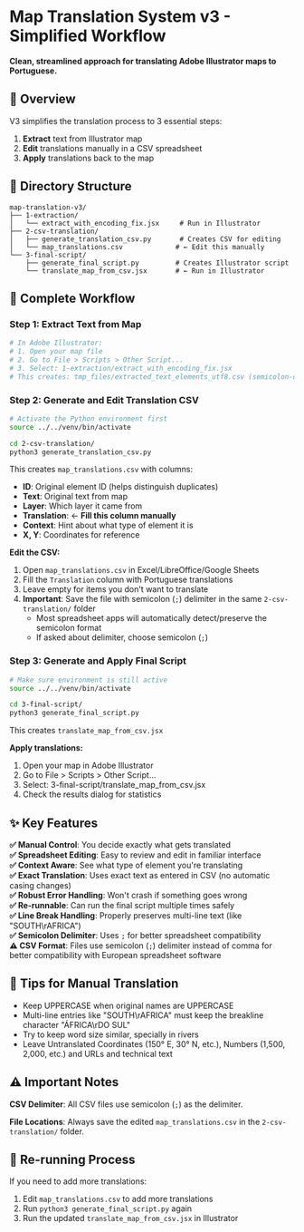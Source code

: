 # Map Translation System v3 - Simplified Workflow

**Clean, streamlined approach for translating Adobe Illustrator maps to Portuguese.**

## 🎯 Overview

V3 simplifies the translation process to 3 essential steps:

1. **Extract** text from Illustrator map
2. **Edit** translations manually in a CSV spreadsheet
3. **Apply** translations back to the map

## 📁 Directory Structure

```
map-translation-v3/
├── 1-extraction/
│   └── extract_with_encoding_fix.jsx     # Run in Illustrator
├── 2-csv-translation/
│   ├── generate_translation_csv.py       # Creates CSV for editing
│   └── map_translations.csv             # ← Edit this manually
└── 3-final-script/
    ├── generate_final_script.py         # Creates Illustrator script
    └── translate_map_from_csv.jsx       # ← Run in Illustrator
```

## 🚀 Complete Workflow

### Step 1: Extract Text from Map

```bash
# In Adobe Illustrator:
# 1. Open your map file
# 2. Go to File > Scripts > Other Script...
# 3. Select: 1-extraction/extract_with_encoding_fix.jsx
# This creates: tmp_files/extracted_text_elements_utf8.csv (semicolon-delimited)
```

### Step 2: Generate and Edit Translation CSV

```bash
# Activate the Python environment first
source ../../venv/bin/activate

cd 2-csv-translation/
python3 generate_translation_csv.py
```

This creates `map_translations.csv` with columns:

- **ID**: Original element ID (helps distinguish duplicates)
- **Text**: Original text from map
- **Layer**: Which layer it came from
- **Translation**: ← **Fill this column manually**
- **Context**: Hint about what type of element it is
- **X, Y**: Coordinates for reference

**Edit the CSV:**

1. Open `map_translations.csv` in Excel/LibreOffice/Google Sheets
2. Fill the `Translation` column with Portuguese translations
3. Leave empty for items you don't want to translate
4. **Important**: Save the file with semicolon (`;`) delimiter in the same `2-csv-translation/` folder
   - Most spreadsheet apps will automatically detect/preserve the semicolon format
   - If asked about delimiter, choose semicolon (`;`)

### Step 3: Generate and Apply Final Script

```bash
# Make sure environment is still active
source ../../venv/bin/activate

cd 3-final-script/
python3 generate_final_script.py
```

This creates `translate_map_from_csv.jsx`

**Apply translations:**

1. Open your map in Adobe Illustrator
2. Go to File > Scripts > Other Script...
3. Select: 3-final-script/translate_map_from_csv.jsx
4. Check the results dialog for statistics

## ✨ Key Features

**✅ Manual Control**: You decide exactly what gets translated  
**✅ Spreadsheet Editing**: Easy to review and edit in familiar interface  
**✅ Context Aware**: See what type of element you're translating  
**✅ Exact Translation**: Uses exact text as entered in CSV (no automatic casing changes)  
**✅ Robust Error Handling**: Won't crash if something goes wrong  
**✅ Re-runnable**: Can run the final script multiple times safely  
**✅ Line Break Handling**: Properly preserves multi-line text (like "SOUTH\rAFRICA")  
**✅ Semicolon Delimiter**: Uses `;` for better spreadsheet compatibility  
**⚠️ CSV Format**: Files use semicolon (`;`) delimiter instead of comma for better compatibility with European spreadsheet software

## 📝 Tips for Manual Translation

- Keep UPPERCASE when original names are UPPERCASE
- Multi-line entries like "SOUTH\rAFRICA" must keep the breakline character "ÁFRICA\rDO SUL"
- Try to keep word size similar, specially in rivers
- Leave Untranslated Coordinates (150° E, 30° N, etc.), Numbers (1,500, 2,000, etc.) and URLs and technical text

## ⚠️ Important Notes

**CSV Delimiter**: All CSV files use semicolon (`;`) as the delimiter.

**File Locations**: Always save the edited `map_translations.csv` in the `2-csv-translation/` folder.

## 🔄 Re-running Process

If you need to add more translations:

1. Edit `map_translations.csv` to add more translations
2. Run `python3 generate_final_script.py` again
3. Run the updated `translate_map_from_csv.jsx` in Illustrator

